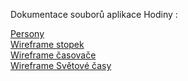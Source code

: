 Dokumentace souborů aplikace Hodiny : 

<a href=https://github.com/hotnthot/Clock/blob/main/doc/persony.md>Persony</a>
<br>
<a href=https://github.com/hotnthot/Clock/blob/main/doc/Wireframe%20stopky.PNG>Wireframe stopek</a>
<br>
<a href=https://github.com/hotnthot/Clock/blob/main/doc/wireframe%20%C4%8Dasova%C4%8D.png>Wireframe časovače</a>
<br>
<a href=https://github.com/hotnthot/Clock/blob/main/doc/wireframe-svetove_casy.PNG>Wireframe Světové časy</a>
